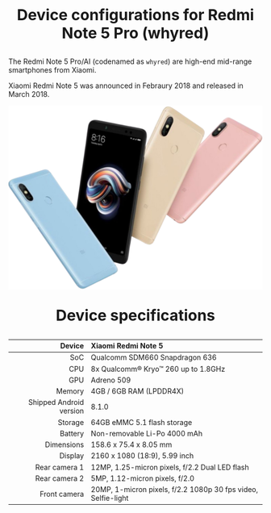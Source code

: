 <p align="center" style="font-size:30px"><b>Device configurations for Redmi Note 5 Pro (whyred)</b></p>

The Redmi Note 5 Pro/AI (codenamed as ``whyred``) are high-end mid-range smartphones from Xiaomi.

Xiaomi Redmi Note 5 was announced in Febraury 2018 and released in March 2018.

![Xiaomi Redmi Note 5 Pro](/whyred.png)

<p align="center" style="font-size:30px"><b>Device specifications</b></p>

| Device       | Xiaomi Redmi Note 5                         |
| -----------: | :---------------------------------------------- |
| SoC          | Qualcomm SDM660 Snapdragon 636                  |
| CPU          | 8x Qualcomm® Kryo™ 260 up to 1.8GHz             |
| GPU          | Adreno 509                                      |
| Memory       | 4GB / 6GB RAM (LPDDR4X)                         |
| Shipped Android version | 8.1.0                              |
| Storage      | 64GB eMMC 5.1 flash storage                     |
| Battery      | Non-removable Li-Po 4000 mAh                    |
| Dimensions   | 158.6 x 75.4 x 8.05 mm                          |
| Display      | 2160 x 1080 (18:9), 5.99 inch                   |
| Rear camera 1 | 12MP, 1.25-micron pixels, f/2.2 Dual LED flash |
| Rear camera 2 | 5MP, 1.12-micron pixels, f/2.0                |
| Front camera | 20MP, 1-micron pixels, f/2.2 1080p 30 fps video, Selfie-light|

